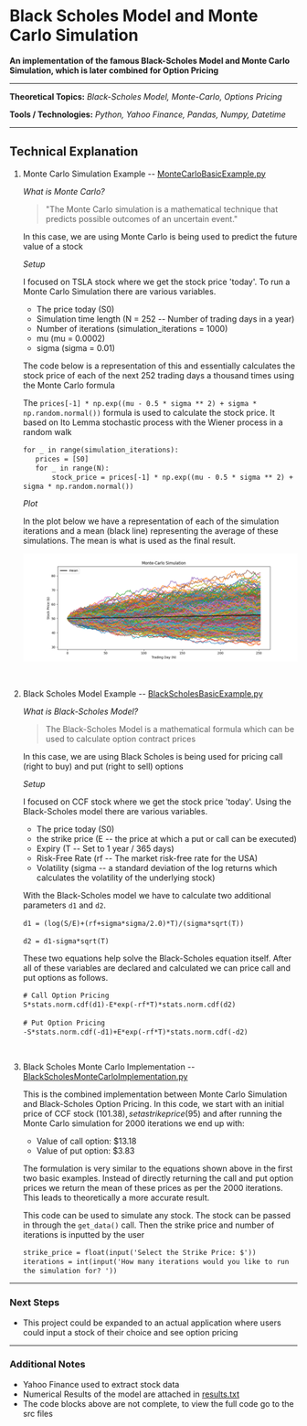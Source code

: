 # Black Scholes Model and Monte Carlo Simulation

**An implementation of the famous Black-Scholes Model and Monte Carlo Simulation, which is later combined for Option Pricing**

---

**Theoretical Topics:** *Black-Scholes Model, Monte-Carlo, Options Pricing*

**Tools / Technologies:** *Python, Yahoo Finance, Pandas, Numpy, Datetime*

---

## **Technical Explanation**

1. Monte Carlo Simulation Example -- [MonteCarloBasicExample.py](https://github.com/harshp30/BlackScholesOptionsPricing/blob/main/src/MonteCarloBasicExample.py)

    *What is Monte Carlo?*

    > "The Monte Carlo simulation is a mathematical technique that predicts possible outcomes of an uncertain event."

    In this case, we are using Monte Carlo is being used to predict the future value of a stock


    *Setup*
    
    I focused on TSLA stock where we get the stock price 'today'. To run a Monte Carlo Simulation there are various variables. 

    - The price today (S0)
    - Simulation time length (N = 252 -- Number of trading days in a year)
    - Number of iterations (simulation_iterations = 1000)
    - mu (mu = 0.0002)
    - sigma (sigma = 0.01)

    The code below is a representation of this and essentially calculates the stock price of each of the next 252 trading days a thousand times using the Monte Carlo formula

    The `prices[-1] * np.exp((mu - 0.5 * sigma ** 2) + sigma * np.random.normal())` formula is used to calculate the stock price. It based on Ito Lemma stochastic process with the Wiener process in a random walk


     ```
    for _ in range(simulation_iterations):
        prices = [S0]
        for _ in range(N):
            stock_price = prices[-1] * np.exp((mu - 0.5 * sigma ** 2) + sigma * np.random.normal())
     ```

    *Plot*

    In the plot below we have a representation of each of the simulation iterations and a mean (black line) representing the average of these simulations. The mean is what is used as the final result.

    ![Monte Carlo Simulation Plot](plots/MonteCarloSim.png)

    &nbsp;

2. Black Scholes Model Example -- [BlackScholesBasicExample.py](https://github.com/harshp30/BlackScholesOptionsPricing/blob/main/src/BlackScholesBasicExample.py)

    *What is Black-Scholes Model?*

    > The Black-Scholes Model is a mathematical formula which can be used to calculate option contract prices

    In this case, we are using Black Scholes is being used for pricing call (right to buy) and put (right to sell) options


    *Setup*
    
     I focused on CCF stock where we get the stock price 'today'. Using the Black-Scholes model there are various variables. 

     - The price today (S0)
     - the strike price (E -- the price at which a put or call can be executed)
     - Expiry (T -- Set to 1 year / 365 days)
     - Risk-Free Rate (rf -- The market risk-free rate for the USA)
     - Volatility (sigma -- a standard deviation of the log returns which calculates the volatility of the underlying stock)

    With the Black-Scholes model we have to calculate two additional parameters `d1` and `d2`. 

    `d1 = (log(S/E)+(rf+sigma*sigma/2.0)*T)/(sigma*sqrt(T))`

    `d2 = d1-sigma*sqrt(T)`

    These two equations help solve the Black-Scholes equation itself. After all of these variables are declared and calculated we can price call and put options as follows.

    ```
    # Call Option Pricing
    S*stats.norm.cdf(d1)-E*exp(-rf*T)*stats.norm.cdf(d2)

    # Put Option Pricing
    -S*stats.norm.cdf(-d1)+E*exp(-rf*T)*stats.norm.cdf(-d2)
    ```
         
    &nbsp;

3. Black Scholes Monte Carlo Implementation -- [BlackScholesMonteCarloImplementation.py](https://github.com/harshp30/BlackScholesOptionsPricing/blob/main/src/BlackScholesMonteCarloImplementation.py)

    This is the combined implementation between Monte Carlo Simulation and Black-Scholes Option Pricing. In this code, we start with an initial price of CCF stock ($101.38), set a strike price ($95) and after running the Monte Carlo simulation for 2000 iterations we end up with:
    
    - Value of call option: $13.18
    - Value of put option: $3.83

    The formulation is very similar to the equations shown above in the first two basic examples. Instead of directly returning the call and put option prices we return the mean of these prices as per the 2000 iterations. This leads to theoretically a more accurate result.    

    This code can be used to simulate any stock. The stock can be passed in through the `get_data()` call. Then the strike price and number of iterations is inputted by the user

    ```
    strike_price = float(input('Select the Strike Price: $'))
    iterations = int(input('How many iterations would you like to run the simulation for? '))
    ```

---

### **Next Steps**

- This project could be expanded to an actual application where users could input a stock of their choice and see option pricing

---

### **Additional Notes**

- Yahoo Finance used to extract stock data
- Numerical Results of the model are attached in [results.txt](https://github.com/harshp30/BlackScholesOptionsPricing/blob/main/Results.txt)
- The code blocks above are not complete, to view the full code go to the src files
